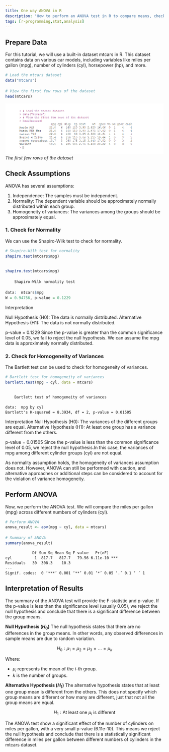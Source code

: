 ```yaml
---
title: One way ANOVA in R
description: "How to perform an ANOVA test in R to compare means, check assumptions, and interpret results."
tags: [r-programming,stat,analysis]
---
```

 
## Prepare Data
For this tutorial, we will use a built-in dataset mtcars in R. This dataset contains data on various car models, including variables like miles per gallon (mpg), number of cylinders (cyl), horsepower (hp), and more.

```R
# Load the mtcars dataset
data("mtcars")

# View the first few rows of the dataset
head(mtcars)

```

![output mtcars](/assets/img/2024/06/12/1s6aJS3Tpdxq.png)
*The first few rows of the dataset*

## Check Assumptions

ANOVA has several assumptions:

1. Independence: The samples must be independent.
2. Normality: The dependent variable should be approximately normally distributed within each group.
3. Homogeneity of variances: The variances among the groups should be approximately equal.

### 1. Check for Normality
We can use the Shapiro-Wilk test to check for normality.

```R
# Shapiro-Wilk test for normality
shapiro.test(mtcars$mpg)
```
  
```R

shapiro.test(mtcars$mpg)

	Shapiro-Wilk normality test

data:  mtcars$mpg
W = 0.94756, p-value = 0.1229

```
Interpretation

Null Hypothesis (H0): The data is normally distributed.
Alternative Hypothesis (H1): The data is not normally distributed.

p-value = 0.1229  Since the p-value is greater than the common significance level of 0.05, we fail to reject the null hypothesis. We can assume the mpg data is approximately normally distributed.


### 2. Check for Homogeneity of Variances
The Bartlett test can be used to check for homogeneity of variances.
```R
# Bartlett test for homogeneity of variances
bartlett.test(mpg ~ cyl, data = mtcars)
```
```

	Bartlett test of homogeneity of variances

data:  mpg by cyl
Bartlett's K-squared = 8.3934, df = 2, p-value = 0.01505
```
Interpretation
Null Hypothesis (H0): The variances of the different groups are equal.
Alternative Hypothesis (H1): At least one group has a variance different from the others.

p-value = 0.01505  Since the p-value is less than the common significance level of 0.05, we reject the null hypothesis.In this case, the variances of mpg among different cylinder groups (cyl) are not equal.


As normality assumption holds, the homogeneity of variances assumption does not. However, ANOVA can still be performed with caution, and alternative approaches or additional steps can be considered to account for the violation of variance homogeneity.

## Perform ANOVA
Now, we perform the ANOVA test. We will compare the miles per gallon (mpg) across different numbers of cylinders (cyl).

```R 
# Perform ANOVA
anova_result <- aov(mpg ~ cyl, data = mtcars)

# Summary of ANOVA
summary(anova_result)

```
```
            Df Sum Sq Mean Sq F value   Pr(>F)    
cyl          1  817.7   817.7   79.56 6.11e-10 ***
Residuals   30  308.3    10.3                     
---
Signif. codes:  0 ‘***’ 0.001 ‘**’ 0.01 ‘*’ 0.05 ‘.’ 0.1 ‘ ’ 1

```


## Interpretation of Results
The summary of the ANOVA test will provide the F-statistic and p-value. If the p-value is less than the significance level (usually 0.05), we reject the null hypothesis and conclude that there is a significant difference between the group means.

**Null Hypothesis ($H_0$)**
The null hypothesis states that there are no differences in the group means. In other words, any observed differences in sample means are due to random variation.

$$ 
H_0: \mu_1 = \mu_2 = \mu_3 = \ldots = \mu_k 
$$ 

Where:
- $\mu_i$ represents the mean of the $i$-th group.
- $k$ is the number of groups.

**Alternative Hypothesis ($H_1$)**
The alternative hypothesis states that at least one group mean is different from the others. This does not specify which group means are different or how many are different, just that not all the group means are equal.

$$ 
H_1: \text{At least one } \mu_i \text{ is different} 
$$ 

The ANOVA test show a significant effect of the number of cylinders on miles per gallon, with a very small p-value (6.11e-10). This means we reject the null hypothesis and conclude that there is a statistically significant difference in miles per gallon between different numbers of cylinders in the mtcars dataset.